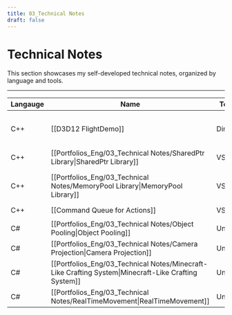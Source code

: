 ```yaml
---
title: 03_Technical Notes
draft: false
---
```


# **Technical Notes**

This section showcases my self-developed technical notes, organized by language and tools.

---

| **Langauge** | **Name**                                                                                             | **Tools** | **Highlight**                                                                                  | **Team** | **Year** |
| ------------ | ---------------------------------------------------------------------------------------------------- | --------- | ---------------------------------------------------------------------------------------------- | -------- | -------- |
| C++          | [[D3D12 FlightDemo]]                                                                                 | DirectX   | Render Pipeline (CPU-side), <br>Scene Stack Management, <br>[[Command Queue for Actions]],     | Solo     | 2024     |
| C++          | [[Portfolios_Eng/03_Technical Notes/SharedPtr Library\|SharedPtr Library]]                           | VS        | Smart Pointer, <br>Reference Counting                                                          | Solo     | 2024     |
| C++          | [[Portfolios_Eng/03_Technical Notes/MemoryPool Library\|MemoryPool Library]]                         | VS        | Memory Control, <br>[[Portfolios_Eng/03_Technical Notes/SharedPtr Library\|SharedPtr Library]] | Solo     | 2024     |
| C++          | [[Command Queue for Actions]]                                                                        | VS        | Queue                                                                                          | Solo     | 2024     |
|              |                                                                                                      |           |                                                                                                |          |          |
| C#           | [[Portfolios_Eng/03_Technical Notes/Object Pooling\|Object Pooling]]                                 | Unity     | Minimize Instantiation Cost, <br>Performance Optimization                                      | Solo     | 2023     |
| C#           | [[Portfolios_Eng/03_Technical Notes/Camera Projection\|Camera Projection]]                           | Unity     | Orthographic Camera-Relative Object Setup                                                      | Solo     | 2023     |
| C#           | [[Portfolios_Eng/03_Technical Notes/Minecraft-Like Crafting System\|Minecraft-Like Crafting System]] | Unity     | Easy Recipe Setup, <br>Flexible Crafting Algorithm                                             | Solo     | 2023     |
| C#           | [[Portfolios_Eng/03_Technical Notes/RealTimeMovement\|RealTimeMovement]]                             | Unity     | Network, <br>Multiplayer                                                                       | Solo     | 2023     |
